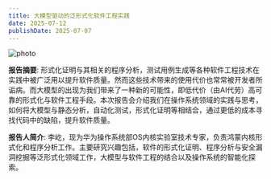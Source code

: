 ```yaml
---
title: 大模型驱动的泛形式化软件工程实践
date: 2025-07-12
publishDate: 2025-07-07
---
```


![photo](photo.png)

**报告摘要**: 形式化证明与其相关的程序分析，测试用例生成等各种软件工程技术在实践中被广泛用以提升软件质量。然而这些技术带来的使用代价也常常被开发者所诟病。而大模型的出现为我们带来了一种新的可能性，即低代价（由AI代劳）高可靠的形式化与软件工程手段。本次报告会介绍我们在操作系统领域的实践与思考，如何将大模型与静态分析，自动化测试，形式化证明等相结合，通过更低的成本寻找代码中的缺陷，提升软件质量。

**报告人简介**: 李屹，现为华为操作系统部OS内核实验室技术专家，负责鸿蒙内核形式化和程序分析工作。主要研究兴趣包括，软件的形式化证明、程序分析与安全漏洞挖掘等泛形式化领域工作，大模型与软件工程的结合以及操作系统的智能化探索。

<!--more-->